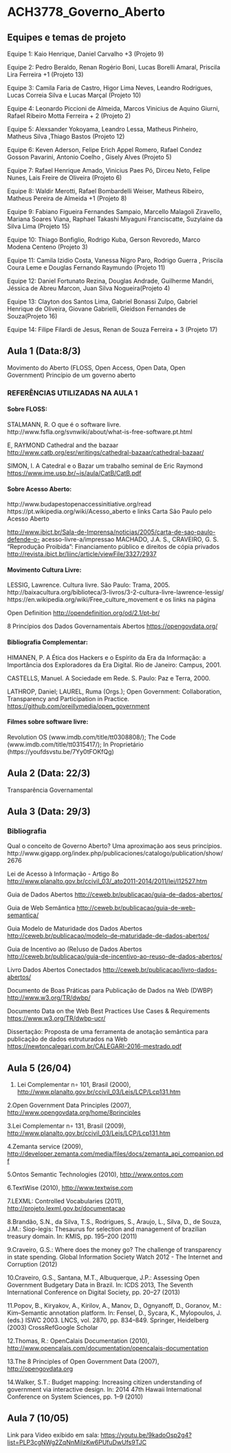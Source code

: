 # ACH3778_Governo_Aberto

<h2> Equipes e temas de projeto </h2>
Equipe 1: Kaio Henrique, Daniel Carvalho +3 (Projeto 9)

Equipe 2: Pedro Beraldo, Renan Rogério Boni, Lucas Borelli Amaral, Priscila Lira Ferreira +1 (Projeto 13)

Equipe 3: Camila Faria de Castro, Higor Lima Neves, Leandro Rodrigues, Lucas Correia Silva e Lucas Marçal (Projeto 10)

Equipe 4: Leonardo Piccioni de Almeida, Marcos Vinicius de Aquino Giurni, Rafael Ribeiro Motta Ferreira + 2 (Projeto 2)

Equipe 5: Alexsander Yokoyama, Leandro Lessa, Matheus Pinheiro, Matheus Silva ,Thiago Bastos (Projeto 12)

Equipe 6: Keven Aderson, Felipe Erich Appel Romero, Rafael Condez Gosson Pavarini, Antonio Coelho , Gisely Alves (Projeto 5)

Equipe 7: Rafael Henrique Amado, Vinicius Paes Pó, Dirceu Neto, Felipe Nunes, Lais Freire de Oliveira (Projeto 6)

Equipe 8: Waldir Merotti, Rafael Bombardelli Weiser, Matheus Ribeiro, Matheus Pereira de Almeida +1 (Projeto 8)

Equipe 9: Fabiano Figueira Fernandes Sampaio, Marcello Malagoli Ziravello, Mariana Soares Viana, Raphael Takashi Miyaguni Franciscatte, Suzylaine da Silva Lima (Projeto 15)

Equipe 10: Thiago Bonfiglio, Rodrigo Kuba, Gerson Revoredo, Marco Modena Centeno (Projeto 3)

Equipe 11: Camila Izidio Costa, Vanessa Nigro Paro, Rodrigo Guerra , Priscila Coura Leme e Douglas Fernando Raymundo (Projeto 11)

Equipe 12: Daniel Fortunato Rezina, Douglas Andrade, Guilherme Mandri, Jéssica de Abreu Marcon, Juan Silva Nogueira(Projeto 4)

Equipe 13: Clayton dos Santos Lima, Gabriel Bonassi Zulpo, Gabriel Henrique de Oliveira, Giovane Gabrielli, Gleidson Fernandes de Souza(Projeto 16)

Equipe 14: Filipe Filardi de Jesus, Renan de Souza Ferreira + 3 (Projeto 17)

<h2> Aula 1 (Data:8/3)</h2>
Movimento do Aberto (FLOSS, Open Access, Open Data, Open Government)
Princípio de um governo aberto

<h3>REFERÊNCIAS UTILIZADAS NA AULA 1</h3>

<h4>Sobre FLOSS:</h4>
STALMANN, R. O que é o software livre.
http://www.fsfla.org/svnwiki/about/what-is-free-software.pt.html

E, RAYMOND Cathedral and the bazaar
http://www.catb.org/esr/writings/cathedral-bazaar/cathedral-bazaar/

SIMON, I. A Catedral e o Bazar um trabalho seminal de Eric Raymond
https://www.ime.usp.br/~is/aula/CatB/CatB.pdf
    
<h4>Sobre Acesso Aberto:</h4>
http://www.budapestopenaccessinitiative.org/read https://pt.wikipedia.org/wiki/Acesso_aberto e links
Carta São Paulo pelo Acesso Aberto

http://www.ibict.br/Sala-de-Imprensa/noticias/2005/carta-de-sao-paulo-defende-o- acesso-livre-a/impressao
MACHADO, J.A. S., CRAVEIRO, G. S. “Reprodução Proibida”: Financiamento público e direitos de cópia privados http://revista.ibict.br/liinc/article/viewFile/3327/2937

<h4>Movimento Cultura Livre:</h4>
LESSIG, Lawrence. Cultura livre. São Paulo: Trama, 2005.
http://baixacultura.org/biblioteca/3-livros/3-2-cultura-livre-lawrence-lessig/ https://en.wikipedia.org/wiki/Free_culture_movement
e os links na página

Open Definition
http://opendefinition.org/od/2.1/pt-br/

8 Princípios dos Dados Governamentais Abertos
https://opengovdata.org/

<h4>Bibliografia Complementar:</h4>
HIMANEN, P. A Ética dos Hackers e o Espírito da Era da Informação: a Importância dos Exploradores da Era Digital. Rio de Janeiro: Campus, 2001.

CASTELLS, Manuel. A Sociedade em Rede. S. Paulo: Paz e Terra, 2000.

LATHROP, Daniel; LAUREL, Ruma (Orgs.); Open Government: Collaboration, Transparency and Participation in Practice. https://github.com/oreillymedia/open_government

<h4>Filmes sobre software livre:</h4>
Revolution OS (www.imdb.com/title/tt0308808/); The Code (www.imdb.com/title/tt0315417/);
In Proprietário (https://youfdsvstu.be/7Yy0tFOKfQg)

<h2>Aula 2 (Data: 22/3)</h2>
Transparência Governamental

<h2>Aula 3 (Data: 29/3)</h2>
<h3>Bibliografia</h3>
Qual o conceito de Governo Aberto? Uma aproximação aos seus princípios.
http://www.gigapp.org/index.php/publicaciones/catalogo/publication/show/2676 

Lei de Acesso à Informação - Artigo 8o 
http://www.planalto.gov.br/ccivil_03/_ato2011-2014/2011/lei/l12527.htm 

Guia de Dados Abertos
http://ceweb.br/publicacao/guia-de-dados-abertos/ 

Guia de Web Semântica
http://ceweb.br/publicacao/guia-de-web-semantica/ 

Guia Modelo de Maturidade dos Dados Abertos
http://ceweb.br/publicacao/modelo-de-maturidade-de-dados-abertos/ 

Guia de Incentivo ao (Re)uso de Dados Abertos
http://ceweb.br/publicacao/guia-de-incentivo-ao-reuso-de-dados-abertos/ 

Livro Dados Abertos Conectados
http://ceweb.br/publicacao/livro-dados-abertos/ 

Documento de Boas Práticas para Publicação de Dados na Web (DWBP)
http://www.w3.org/TR/dwbp/ 

Documento Data on the Web Best Practices Use Cases & Requirements
https://www.w3.org/TR/dwbp-ucr/ 

Dissertação: Proposta de uma ferramenta de anotação semântica para publicação de dados estruturados na Web
https://newtoncalegari.com.br/CALEGARI-2016-mestrado.pdf 

<h2> Aula 5 (26/04) </h2>

1. Lei Complementar n∘ 101, Brasil (2000), http://www.planalto.gov.br/ccivil_03/Leis/LCP/Lcp131.htm

2.Open Government Data Principles (2007), http://www.opengovdata.org/home/8principles

3.Lei Complementar n∘ 131, Brasil (2009), http://www.planalto.gov.br/ccivil_03/Leis/LCP/Lcp131.htm

4.Zemanta service (2009), http://developer.zemanta.com/media/files/docs/zemanta_api_companion.pdf

5.Ontos Semantic Technologies (2010), http://www.ontos.com

6.TextWise (2010), http://www.textwise.com

7.LEXML: Controlled Vocabularies (2011), http://projeto.lexml.gov.br/documentacao

8.Brandão, S.N., da Silva, T.S., Rodrigues, S., Araujo, L., Silva, D., de Souza, J.M.: Siop-legis: Thesaurus for selection and management of brazilian treasury domain. In: KMIS, pp. 195–200 (2011)

9.Craveiro, G.S.: Where does the money go? The challenge of transparency in state spending. Global Information Society Watch 2012 - The Internet and Corruption (2012)

10.Craveiro, G.S., Santana, M.T., Albuquerque, J.P.: Assessing Open Government Budgetary Data in Brazil. In: ICDS 2013, The Seventh International Conference on Digital Society, pp. 20–27 (2013)

11.Popov, B., Kiryakov, A., Kirilov, A., Manov, D., Ognyanoff, D., Goranov, M.: Kim–Semantic annotation platform. In: Fensel, D., Sycara, K., Mylopoulos, J. (eds.) ISWC 2003. LNCS, vol. 2870, pp. 834–849. Springer, Heidelberg (2003)
CrossRefGoogle Scholar

12.Thomas, R.: OpenCalais Documentation (2010), http://www.opencalais.com/documentation/opencalais-documentation

13.The 8 Principles of Open Government Data (2007), http://opengovdata.org

14.Walker, S.T.: Budget mapping: Increasing citizen understanding of government via interactive design. In: 2014 47th Hawaii International Conference on System Sciences, pp. 1–9 (2010)

<h2> Aula 7 (10/05) </h2>

Link para Video exibido em sala: https://youtu.be/9kadoOsp2g4?list=PLP3cgNWg2ZqNnMiIzKw6PUfuDwUfs9TJC
